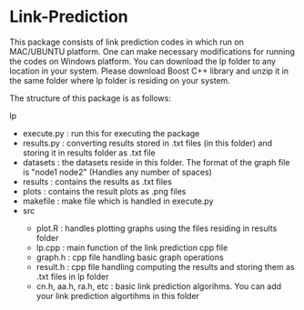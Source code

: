 # Link-Prediction

This package consists of link prediction codes in which run on MAC/UBUNTU platform. One can make necessary modifications for running the codes on Windows platform. You can download the lp folder to any location in your system. Please download Boost C++ library and unzip it in the same folder where lp folder is residing on your system. 


The structure of this package is as follows:

lp  
<ul>
<li>execute.py : run this for executing the package</li>
<li>results.py : converting results stored in .txt files (in this folder) and storing it in results folder as .txt file </li>
<li>datasets : the datasets reside in this folder. The format of the graph file is "node1 node2" (Handles any number of spaces) </li>
<li>results : contains the results as .txt files </li>
<li>plots : contains the result plots as .png files</li>
<li>makefile : make file which is handled in execute.py </li>
<li>src</li>
<ul>
<li>plot.R : handles plotting graphs using the files residing in results folder</li>
<li>lp.cpp : main function of the link prediction cpp file</li>
<li>graph.h : cpp  file handling basic graph operations</li>
<li>result.h : cpp file handling computing the results and storing them as .txt files in lp folder</li>
<li>cn.h, aa.h, ra.h, etc : basic link prediction algorihms. You can add your link prediction algortihms in this folder</li>
</ul>
</ul>



